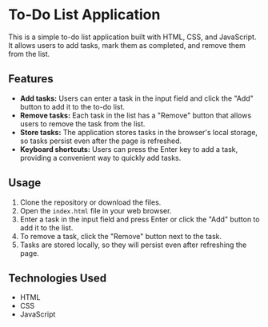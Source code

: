 # To-Do List Application

This is a simple to-do list application built with HTML, CSS, and JavaScript. It allows users to add tasks, mark them as completed, and remove them from the list.

## Features

- **Add tasks:** Users can enter a task in the input field and click the "Add" button to add it to the to-do list.
- **Remove tasks:** Each task in the list has a "Remove" button that allows users to remove the task from the list.
- **Store tasks:** The application stores tasks in the browser's local storage, so tasks persist even after the page is refreshed.
- **Keyboard shortcuts:** Users can press the Enter key to add a task, providing a convenient way to quickly add tasks.

## Usage

1. Clone the repository or download the files.
2. Open the `index.html` file in your web browser.
3. Enter a task in the input field and press Enter or click the "Add" button to add it to the list.
4. To remove a task, click the "Remove" button next to the task.
5. Tasks are stored locally, so they will persist even after refreshing the page.

## Technologies Used

- HTML
- CSS
- JavaScript



